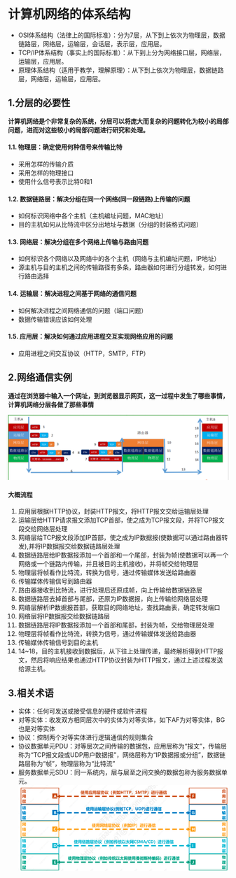 # 计算机网络的体系结构
* OSI体系结构（法律上的国际标准）：分为7层，从下到上依次为物理层，数据链路层，网络层，运输层，会话层，表示层，应用层。
* TCP/IP体系结构（事实上的国际标准）：从下到上分为网络接口层，网络层，运输层，应用层。
* 原理体系结构（适用于教学，理解原理）：从下到上依次为物理层，数据链路层，网络层，运输层，应用层。

## 1.分层的必要性
**计算机网络是个非常复杂的系统，分层可以将庞大而复杂的问题转化为较小的局部问题，进而对这些较小的局部问题进行研究和处理。**

#### 1.1. 物理层：确定使用何种信号来传输比特
* 采用怎样的传输介质
* 采用怎样的物理接口
* 使用什么信号表示比特0和1

#### 1.2. 数据链路层：解决分组在同一个网络(同一段链路)上传输的问题
* 如何标识网络中各个主机（主机编址问题，MAC地址）
* 目的主机如何从比特流中区分出地址与数据（分组的封装格式问题）

#### 1.3. 网络层：解决分组在多个网络上传输与路由问题
* 如何标识各个网络以及网络中的各个主机（网络与主机编址问题，IP地址）
* 源主机与目的主机之间的传输路径有多条，路由器如何进行分组转发，如何进行路由选择

#### 1.4. 运输层：解决进程之间基于网络的通信问题
* 如何解决进程之间网络通信的问题（端口问题）
* 数据传输错误应该如何处理

#### 1.5. 应用层：解决如何通过应用进程交互实现网络应用的问题
* 应用进程之间交互协议（HTTP，SMTP，FTP）

## 2.网络通信实例
**通过在浏览器中输入一个网址，到浏览器显示网页，这一过程中发生了哪些事情，计算机网络分层各做了那些事情**

![](../pic/network_protocol/tongxinshili.png)

#### 大概流程
1. 应用层根据HTTP协议，封装HTTP报文，将HTTP报文交给运输层处理
2. 运输层给HTTP请求报文添加TCP首部，使之成为TCP报文段，并将TCP报文段交给网络层处理
3. 网络层给TCP报文段添加IP首部，使之成为IP数据报(使数据可以通过路由器转发),并将IP数据报交给数据链路层处理
4. 数据链路层给IP数据报添加一个首部和一个尾部，封装为帧(使数据可以再一个网络或一个链路内传输，并且被目的主机接收)，并将帧交给物理层
5. 物理层将帧看作比特流，转换为信号，通过传输媒体发送给路由器
6. 传输媒体传输信号到路由器
7. 路由器接收到比特流，进行处理后还原成帧，向上传输给数据链路层
8. 数据链路层去掉首部与尾部，还原为IP数据报，向上传输给网络层处理
9. 网络层解析IP数据报首部，获取目的网络地址，查找路由表，确定转发端口
10. 网络层将IP数据报交给数据链路层
11. 数据链路层将IP数据报添加一个首部和尾部，封装为帧，交给物理层处理
12. 物理层将帧看作比特流，转换为信号，通过传输媒体发送给路由器
13. 传输媒体传输信号到目的主机
14. 14~18，目的主机接收到数据后，从下往上处理传递，最终解析得到HTTP报文，然后将响应结果也通过HTTP协议封装为HTTP报文，通过上述过程发送给源主机。

## 3.相关术语
* 实体：任何可发送或接受信息的硬件或软件进程
* 对等实体：收发双方相同层次中的实体为对等实体，如下AF为对等实体，BG也是对等实体
* 协议：控制两个对等实体进行逻辑通信的规则集合
* 协议数据单元PDU：对等层次之间传输的数据包，应用层称为“报文”，传输层称为“TCP报文段或UDP用户数据报”，网络层称为“IP数据报或分组”，数据链路层称为“帧”，物理层称为“比特流”
* 服务数据单元SDU：同一系统内，层与层至之间交换的数据包称为服务数据单元。
![](../pic/network_protocol/shuyu1.png)
